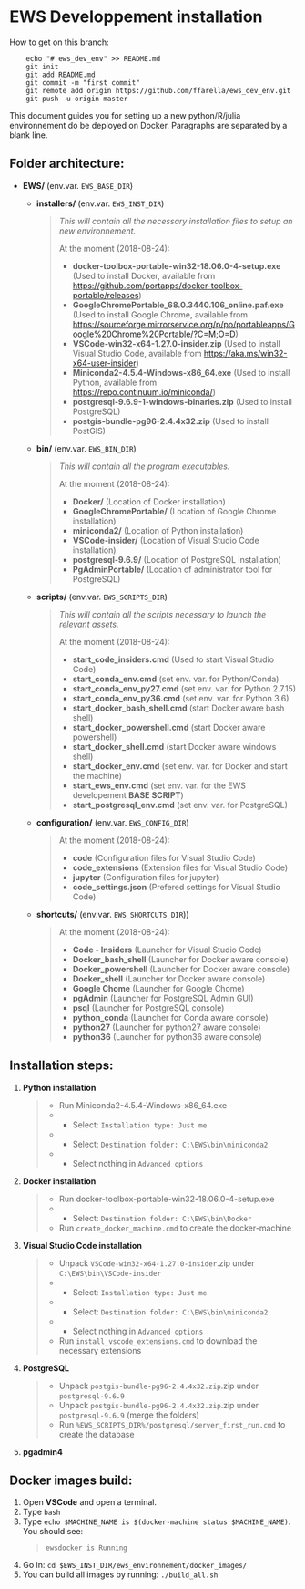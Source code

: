 EWS Developpement installation
============

How to get on this branch:
```
    echo "# ews_dev_env" >> README.md
    git init
    git add README.md
    git commit -m "first commit"
    git remote add origin https://github.com/ffarella/ews_dev_env.git
    git push -u origin master
```


This document guides you for setting up a new python/R/julia environnement do be deployed on Docker.
Paragraphs are separated by a blank line.

Folder architecture:
------------
* **EWS/** (env.var. `EWS_BASE_DIR`)
    * **installers/** (env.var. `EWS_INST_DIR`)
        > *This will contain all the necessary installation files to setup an new environnement.*
        >
        > At the moment (2018-08-24):
        > * **docker-toolbox-portable-win32-18.06.0-4-setup.exe**   (Used to install Docker, available from https://github.com/portapps/docker-toolbox-portable/releases)
        > * **GoogleChromePortable_68.0.3440.106_online.paf.exe**   (Used to install Google Chrome, available from https://sourceforge.mirrorservice.org/p/po/portableapps/Google%20Chrome%20Portable/?C=M;O=D)
        > * **VSCode-win32-x64-1.27.0-insider.zip**   (Used to install Visual Studio Code, available from https://aka.ms/win32-x64-user-insider)
        > * **Miniconda2-4.5.4-Windows-x86_64.exe**   (Used to install Python, available from https://repo.continuum.io/miniconda/)        
        > * **postgresql-9.6.9-1-windows-binaries.zip**   (Used to install PostgreSQL)
        > * **postgis-bundle-pg96-2.4.4x32.zip**   (Used to install PostGIS)
    * **bin/** (env.var. `EWS_BIN_DIR`)
        > *This will contain all the program executables.*
        >
        > At the moment (2018-08-24):
        > * **Docker/**   (Location of Docker installation)
        > * **GoogleChromePortable/**   (Location of Google Chrome installation)
        > * **miniconda2/**   (Location of Python installation)
        > * **VSCode-insider/**   (Location of Visual Studio Code installation)
        > * **postgresql-9.6.9/**   (Location of PostgreSQL installation)
        > * **PgAdminPortable/**   (Location of administrator tool for PostgreSQL)
    * **scripts/** (env.var. `EWS_SCRIPTS_DIR`)
        > *This will contain all the scripts necessary to launch the relevant assets.*
        >
        > At the moment (2018-08-24):
        > * **start_code_insiders.cmd**   (Used to start Visual Studio Code)
        > * **start_conda_env.cmd**   (set env. var. for Python/Conda)     
        > * **start_conda_env_py27.cmd**   (set env. var. for Python 2.7.15)    
        > * **start_conda_env_py36.cmd**   (set env. var. for Python 3.6)      
        > * **start_docker_bash_shell.cmd**   (start Docker aware bash shell)
        > * **start_docker_powershell.cmd**   (start Docker aware powershell)
        > * **start_docker_shell.cmd**   (start Docker aware windows shell)
        > * **start_docker_env.cmd**  (set env. var. for Docker and start the machine)
        > * **start_ews_env.cmd**   (set env. var. for the EWS developement **BASE SCRIPT**)
        > * **start_postgresql_env.cmd**   (set env. var. for PostgreSQL)
    * **configuration/** (env.var. `EWS_CONFIG_DIR`)
        >
        > At the moment (2018-08-24):
        > * **code**   (Configuration files for Visual Studio Code)  
        > * **code_extensions**   (Extension files for Visual Studio Code)  
        > * **jupyter**   (Configuration files for jupyter)  
        > * **code_settings.json**   (Prefered settings for Visual Studio Code)    

        
    * **shortcuts/** (env.var. `EWS_SHORTCUTS_DIR`))
        >
        > At the moment (2018-08-24):
        > * **Code - Insiders**   (Launcher for Visual Studio Code)  
        > * **Docker_bash_shell**   (Launcher for Docker aware console)  
        > * **Docker_powershell**   (Launcher for Docker aware console) 
        > * **Docker_shell**   (Launcher for Docker aware console) 
        > * **Google Chome**   (Launcher for Google Chome) 
        > * **pgAdmin**   (Launcher for PostgreSQL Admin GUI) 
        > * **psql**   (Launcher for PostgreSQL console) 
        > * **python_conda**   (Launcher for Conda aware console) 
        > * **python27**   (Launcher for python27 aware console) 
        > * **python36**   (Launcher for python36 aware console) 


Installation steps:
------------
1. **Python installation**
    > * Run Miniconda2-4.5.4-Windows-x86_64.exe
    > * * Select: `Installation type: Just me`
    > * * Select: `Destination folder: C:\EWS\bin\miniconda2`
    > * * Select nothing in `Advanced options`
2. **Docker installation**
    > * Run docker-toolbox-portable-win32-18.06.0-4-setup.exe
    > * * Select: `Destination folder: C:\EWS\bin\Docker`
    > * Run `create_docker_machine.cmd` to create the docker-machine
3. **Visual Studio Code installation**
    > * Unpack `VSCode-win32-x64-1.27.0-insider`.zip under `C:\EWS\bin\VSCode-insider`
    > * * Select: `Installation type: Just me`
    > * * Select: `Destination folder: C:\EWS\bin\miniconda2`
    > * * Select nothing in `Advanced options`
    > * Run `install_vscode_extensions.cmd` to download the necessary extensions
4. **PostgreSQL**
    > * Unpack `postgis-bundle-pg96-2.4.4x32.zip`.zip under `postgresql-9.6.9`
    > * Unpack `postgis-bundle-pg96-2.4.4x32.zip`.zip under `postgresql-9.6.9` (merge the folders)
    > * Run `%EWS_SCRIPTS_DIR%/postgresql/server_first_run.cmd` to create the database
5. **pgadmin4**
    



Docker images build:
------------

1. Open **VSCode** and open a terminal.
2. Type `bash`
3. Type `echo $MACHINE_NAME is $(docker-machine status $MACHINE_NAME)`. You should see: 
    > `ewsdocker is Running`
4. Go in: `cd $EWS_INST_DIR/ews_environnement/docker_images/`
5. You can build all images by running: `./build_all.sh`


